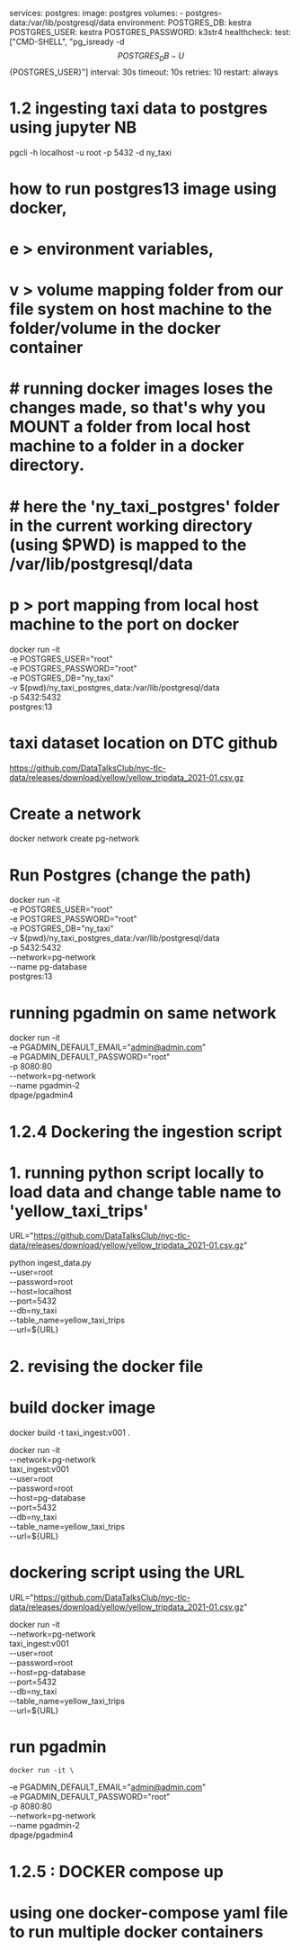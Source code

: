 services:
  postgres:
    image: postgres
    volumes:
      - postgres-data:/var/lib/postgresql/data
    environment:
      POSTGRES_DB: kestra
      POSTGRES_USER: kestra
      POSTGRES_PASSWORD: k3str4
    healthcheck:
      test: ["CMD-SHELL", "pg_isready -d $${POSTGRES_DB} -U $${POSTGRES_USER}"]
      interval: 30s
      timeout: 10s
      retries: 10
    restart: always

# 1.2 ingesting taxi data to postgres using jupyter NB


pgcli -h localhost -u root -p 5432 -d ny_taxi

# how to run postgres13 image using docker,
# e > environment variables, 
# v > volume mapping folder from our file system on host machine to the folder/volume in the docker container 
#    # running docker images loses the changes made, so that's why you MOUNT a folder from local host machine to a    folder in a docker directory. 
#    # here the 'ny_taxi_postgres' folder in the current working directory (using $PWD) is mapped to the /var/lib/postgresql/data
# p > port mapping from local host machine to the port on docker 

docker run -it \
  -e POSTGRES_USER="root" \
  -e POSTGRES_PASSWORD="root" \
  -e POSTGRES_DB="ny_taxi" \
  -v $(pwd)/ny_taxi_postgres_data:/var/lib/postgresql/data \
  -p 5432:5432 \
  postgres:13

# taxi dataset location on DTC github
https://github.com/DataTalksClub/nyc-tlc-data/releases/download/yellow/yellow_tripdata_2021-01.csv.gz

# Create a network
docker network create pg-network

# Run Postgres (change the path)

docker run -it \
  -e POSTGRES_USER="root" \
  -e POSTGRES_PASSWORD="root" \
  -e POSTGRES_DB="ny_taxi" \
  -v $(pwd)/ny_taxi_postgres_data:/var/lib/postgresql/data \
  -p 5432:5432 \
  --network=pg-network \
  --name pg-database \
  postgres:13

# running pgadmin on same network
docker run -it \
  -e PGADMIN_DEFAULT_EMAIL="admin@admin.com" \
  -e PGADMIN_DEFAULT_PASSWORD="root" \
  -p 8080:80 \
  --network=pg-network \
  --name pgadmin-2 \
  dpage/pgadmin4


# 1.2.4 Dockering the ingestion script

# 1. running python script locally to load data and change table name to 'yellow_taxi_trips'

URL="https://github.com/DataTalksClub/nyc-tlc-data/releases/download/yellow/yellow_tripdata_2021-01.csv.gz"

python ingest_data.py \
  --user=root \
  --password=root \
  --host=localhost \
  --port=5432 \
  --db=ny_taxi \
  --table_name=yellow_taxi_trips \
  --url=${URL}

# 2. revising the docker file 

# build docker image
  docker build -t taxi_ingest:v001 .


docker run -it \
  --network=pg-network \
  taxi_ingest:v001 \
    --user=root \
    --password=root \
    --host=pg-database \
    --port=5432 \
    --db=ny_taxi \
    --table_name=yellow_taxi_trips \
    --url=${URL}

# dockering script using the URL

URL="https://github.com/DataTalksClub/nyc-tlc-data/releases/download/yellow/yellow_tripdata_2021-01.csv.gz"

docker run -it \
  --network=pg-network \
  taxi_ingest:v001 \
    --user=root \
    --password=root \
    --host=pg-database \
    --port=5432 \
    --db=ny_taxi \
    --table_name=yellow_taxi_trips \
    --url=${URL}

  #  run pgadmin

    docker run -it \
  -e PGADMIN_DEFAULT_EMAIL="admin@admin.com" \
  -e PGADMIN_DEFAULT_PASSWORD="root" \
  -p 8080:80 \
  --network=pg-network \
  --name pgadmin-2 \
  dpage/pgadmin4
  
# 1.2.5 : DOCKER compose up

# using one docker-compose yaml file to run multiple docker containers 